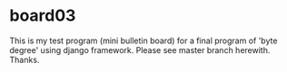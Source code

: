 # board03
This is my test program (mini bulletin board) for a final program of 'byte degree' using django framework.
Please see master branch herewith.
Thanks.
